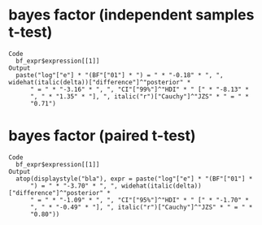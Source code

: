 # bayes factor (independent samples t-test)

    Code
      bf_expr$expression[[1]]
    Output
      paste("log"["e"] * "(BF"["01"] * ") = " * "-0.18" * ", ", widehat(italic(delta))["difference"]^"posterior" * 
          " = " * "-3.16" * ", ", "CI"["99%"]^"HDI" * " [" * "-8.13" * 
          ", " * "1.35" * "], ", italic("r")["Cauchy"]^"JZS" * " = " * 
          "0.71")

# bayes factor (paired t-test)

    Code
      bf_expr$expression[[1]]
    Output
      atop(displaystyle("bla"), expr = paste("log"["e"] * "(BF"["01"] * 
          ") = " * "-3.70" * ", ", widehat(italic(delta))["difference"]^"posterior" * 
          " = " * "-1.09" * ", ", "CI"["95%"]^"HDI" * " [" * "-1.70" * 
          ", " * "-0.49" * "], ", italic("r")["Cauchy"]^"JZS" * " = " * 
          "0.80"))

